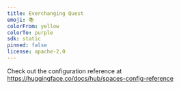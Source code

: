 ```yaml
---
title: Everchanging Quest
emoji: 📚
colorFrom: yellow
colorTo: purple
sdk: static
pinned: false
license: apache-2.0
---
```


Check out the configuration reference at https://huggingface.co/docs/hub/spaces-config-reference
